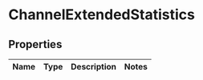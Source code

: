 

# ChannelExtendedStatistics


## Properties

| Name | Type | Description | Notes |
|------------ | ------------- | ------------- | -------------|




